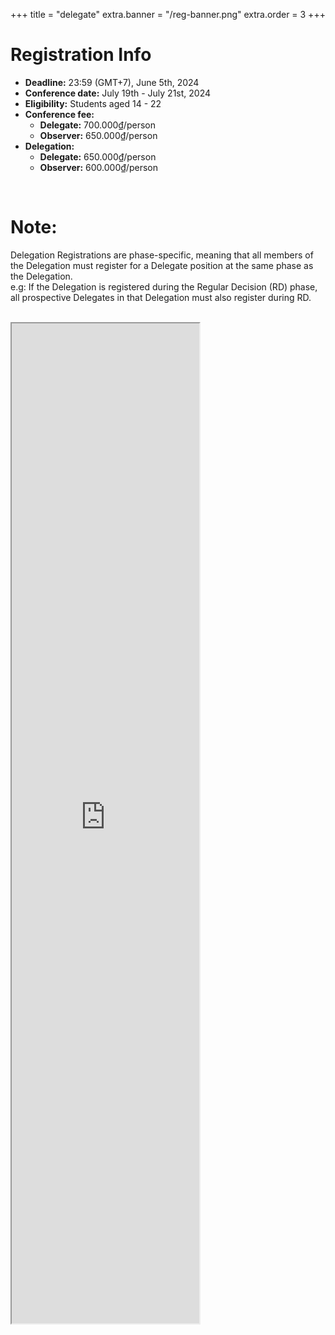 +++
title = "delegate"
extra.banner = "/reg-banner.png"
extra.order = 3
+++

<style>
main h1 {
  text-align: left;
}
</style>

# Registration Info

- **Deadline:** 23:59 (GMT+7), June 5th, 2024
- **Conference date:** July 19th - July 21st, 2024
- **Eligibility:** Students aged 14 - 22
- **Conference fee:**
  - **Delegate:** 700.000₫/person 
  - **Observer:** 650.000₫/person 
- **Delegation:**
  - **Delegate:** 650.000₫/person
  - **Observer:** 600.000₫/person

<br />

# Note: 
Delegation Registrations are phase-specific, meaning that all members of the Delegation must register for a Delegate position at the same phase as the Delegation.
<br>
e.g: If the Delegation is registered during the Regular Decision (RD) phase, all prospective Delegates in that Delegation must also register during RD.

<br />

<!-- TODO: make height fit content -->
<iframe
  class="w-full mx-auto"
  height="1600"
  src="https://forms.zohopublic.com/hanoimodelunitednations2024/form/HanoiModelUnitedNations10thSessionRDDelegateRegist/formperma/4CIUSvH41AtvpXuzd9LwzqyqDUKkFDg3mVWyzbAxUGg"
></iframe>
